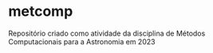 # metcomp
Repositório criado como atividade da disciplina de Métodos Computacionais para a Astronomia em 2023
